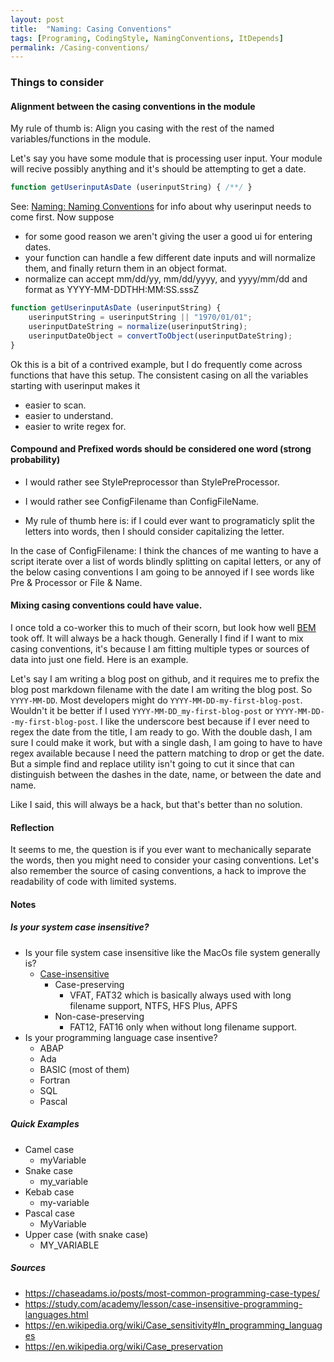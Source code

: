 ```yaml
---
layout: post
title:  "Naming: Casing Conventions"
tags: [Programing, CodingStyle, NamingConventions, ItDepends]
permalink: /Casing-conventions/
---
```


### Things to consider

#### Alignment between the casing conventions in the module
My rule of thumb is: Align you casing with the rest of the named variables/functions in the module.

Let's say you have some module that is processing user input.  Your module will recive possibly anything and it's should be attempting to get a date.
```javascript
function getUserinputAsDate (userinputString) { /**/ }
```
See: [Naming: Naming Conventions](/naming-conventions) for info about why userinput needs to come first. 
Now suppose 
- for some good reason we aren't giving the user a good ui for entering dates.
- your function can handle a few different date inputs and will normalize them, and finally return them in an object format.
- normalize can accept mm/dd/yy, mm/dd/yyyy, and yyyy/mm/dd and format as YYYY-MM-DDTHH:MM:SS.sssZ
```javascript
function getUserinputAsDate (userinputString) {
	userinputString = userinputString || "1970/01/01";
	userinputDateString = normalize(userinputString);
	userinputDateObject = convertToObject(userinputDateString);
}
```

Ok this is a bit of a contrived example, but I do frequently come across functions that have this setup.  The consistent casing on all the variables starting with userinput makes it 
- easier to scan. 
- easier to understand.
- easier to write regex for.

#### Compound and Prefixed words should be considered one word (strong probability)
- I would rather see StylePreprocessor than StylePreProcessor.
- I would rather see ConfigFilename than ConfigFileName.

- My rule of thumb here is: if I could ever want to programaticly split the letters into words, then I should consider capitalizing the letter. 

In the case of ConfigFilename: I think the chances of me wanting to have a script iterate over a list of words blindly splitting on capital letters, or any of the below casing conventions I am going to be annoyed if I see words like Pre & Processor or File & Name.

#### Mixing casing conventions could have value.
I once told a co-worker this to much of their scorn, but look how well [BEM](http://getbem.com/naming/) took off.  It will always be a hack though.  Generally I find if I want to mix casing conventions, it's because I am fitting multiple types or sources of data into just one field.  Here is an example.

Let's say I am writing a blog post on github, and it requires me to prefix the blog post markdown filename with the date I am writing the blog post. So `YYYY-MM-DD`.  Most developers might do `YYYY-MM-DD-my-first-blog-post`.  Wouldn't it be better if I used `YYYY-MM-DD_my-first-blog-post` or `YYYY-MM-DD--my-first-blog-post`.  I like the underscore best because if I ever need to regex the date from the title, I am ready to go.  With the double dash, I am sure I could make it work, but with a single dash, I am going to have to have regex available because I need the pattern matching to drop or get the date. But a simple find and replace utility isn't going to cut it since that can distinguish between the dashes in the date, name, or between the date and name.  

Like I said, this will always be a hack, but that's better than no solution.

#### Reflection
It seems to me, the question is if you ever want to mechanically separate the words, then you might need to consider your casing conventions.  Let's also remember the source of casing conventions, a hack to improve the readability of code with limited systems.

#### Notes

##### Is your system case insensitive?
  - Is your file system case insensitive like the MacOs file system generally is?
    - [Case-insensitive](https://en.wikipedia.org/wiki/Case_preservation)
      - Case-preserving 
        - VFAT, FAT32 which is basically always used with long filename support, NTFS, HFS Plus, APFS 
      - Non-case-preserving 
        - FAT12, FAT16 only when without long filename support. 
  - Is your programming language case insentive?
    - ABAP
    - Ada
    - BASIC (most of them)
    - Fortran
    - SQL
    - Pascal


##### Quick Examples
- Camel case
  - myVariable
- Snake case
  - my_variable
- Kebab case
  - my-variable
- Pascal case
  - MyVariable
- Upper case (with snake case)
  - MY_VARIABLE

##### Sources
 - https://chaseadams.io/posts/most-common-programming-case-types/
 - https://study.com/academy/lesson/case-insensitive-programming-languages.html
 - https://en.wikipedia.org/wiki/Case_sensitivity#In_programming_languages
 - https://en.wikipedia.org/wiki/Case_preservation
